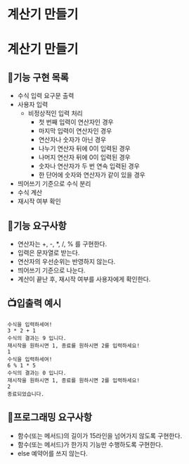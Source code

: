 # 계산기 만들기
# 계산기 만들기

## 📑기능 구현 목록
- 수식 입력 요구문 출력
- 사용자 입력
    - 비정상적인 입력 처리
        - 첫 번째 입력이 연산자인 경우
        - 마지막 입력이 연산자인 경우
        - 연산자나 숫자가 아닌 경우
        - 나누기 연산자 뒤에 0이 입력된 경우
        - 나머지 연산자 뒤에 0이 입력된 경우
        - 숫자나 연산자가 두 번 연속 입력된 경우
        - 한 단어에 숫자와 연산자가 같이 있을 경우
- 띄어쓰기 기준으로 수식 분리
- 수식 계산
- 재시작 여부 확인

## 🐬기능 요구사항
- 연산자는 +, -, *, /, % 를 구현한다.
- 입력은 문자열로 받는다.
- 연산자의 우선순위는 반영하지 않는다.
- 띄어쓰기 기준으로 나눈다.
- 계산이 끝난 후, 재시작 여부를 사용자에게 확인한다.

## 📺입출력 예시
```
수식을 입력하세여!
3 * 2 + 1
수식의 결과는 9 입니다.
재시작을 원하시면 1, 종료를 원하시면 2를 입력하세요!
1
수식을 입력하세여!
6 % 1 * 5
수식의 결과는 0 입니다.
재시작을 원하시면 1, 종료를 원하시면 2를 입력하세요!
2
종료되었습니다.
```

## 👔프로그래밍 요구사항
- 함수(또는 메서드)의 길이가 15라인을 넘어가지 않도록 구현한다.
- 함수(또는 메서드)가 한가지 기능만 수행하도록 구현한다.
- else 예약어를 쓰지 않는다.
